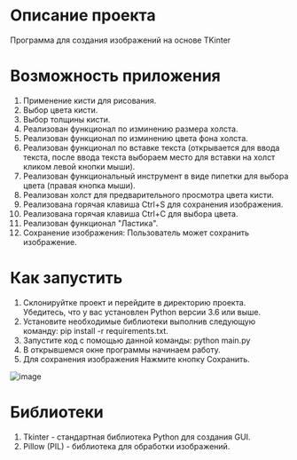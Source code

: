# Описание проекта
  Программа для создания изображений на основе TKinter 

# Возможность приложения

 1. Применение кисти для рисования.
 2. Выбор цвета кисти.
 3. Выбор толщины кисти.
 4. Реализован функционал по изминению размера холста.
 5. Реализован функционал по изминению цвета фона холста.
 6. Реализован функционал по вставке текста (открывается для ввода текста, после ввода текста выбораем место для вставки на холст кликом левой кнопки мыши).
 7. Реализован функциональный инструмент в виде пипетки для выбора цвета (правая кнопка мыши).
 8. Реализован холст для предварительного просмотра цвета кисти.
 9. Реализована горячая клавиша Ctrl+S для сохранения изображения.
 10. Реализована горячая клавиша Ctrl+С для выбора цвета.
 11. Реализован функционал "Ластика".
 12. Сохранение изображения: Пользователь может сохранить изображение.


# Как запустить
  
  1. Склонируйтке проект и перейдите в директорию проекта. Убедитесь, что у вас установлен Python версии 3.6 или выше.
  2. Установите необходимые библиотеки выполнив следующую команду: pip install -r requirements.txt.
  3. Запустите код с помощью данной команды: python main.py
  4. В открывшемся окне программы начинаем работу.
  5. Для сохранения изображения Нажмите кнопку Сохранить.
  
![image](https://github.com/user-attachments/assets/50420d95-484d-4688-8c31-6d126127b6d1)

# Библиотеки

1. Tkinter - стандартная библиотека Python для создания GUI.
2. Pillow (PIL) - библиотека для обработки изображений.
